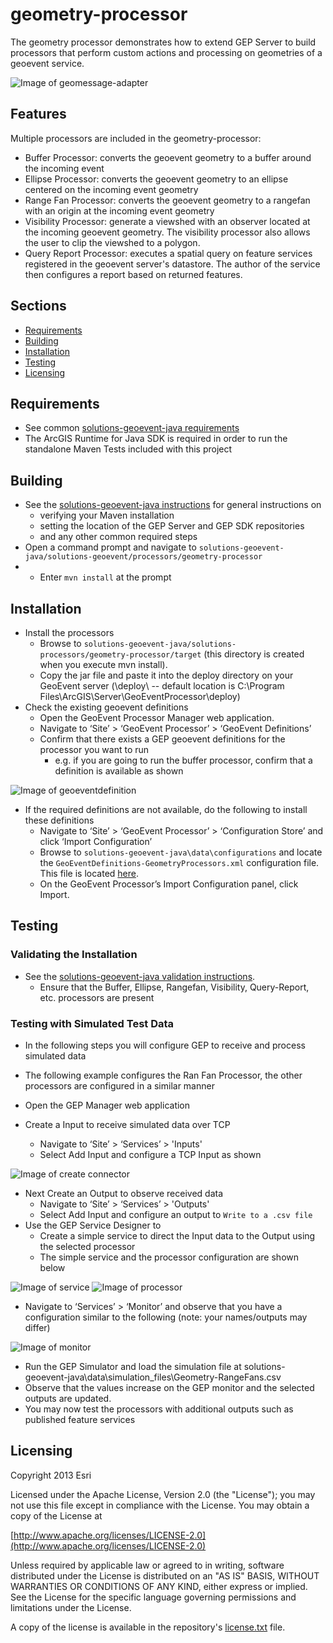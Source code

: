 ﻿# geometry-processor

The geometry processor demonstrates how to extend GEP Server to build processors that perform custom actions and processing on geometries of a geoevent service.  

![Image of geomessage-adapter](Buffer.PNG)

## Features 

Multiple processors are included in the geometry-processor:

* Buffer Processor: converts the geoevent geometry to a buffer around the incoming event
* Ellipse Processor: converts the geoevent geometry to an ellipse centered on the incoming event geometry
* Range Fan Processor: converts the geoevent geometry to a rangefan with an origin at the incoming event geometry
* Visibility Processor: generate a viewshed with an observer located at the incoming geoevent geometry.  The visibility processor also allows the user to clip the viewshed to a polygon.
* Query Report Processor: executes a spatial query on feature services registered in the geoevent server's datastore.  The author of the service then configures a report based on returned features.

## Sections

* [Requirements](#requirements)
* [Building](#building)
* [Installation](#installation)
* [Testing](#testing)
* [Licensing](#licensing)

## Requirements

* See common [solutions-geoevent-java requirements](../../../README.md#requirements)
* The ArcGIS Runtime for Java SDK is required in order to run the standalone Maven Tests included with this project

## Building 

* See the [solutions-geoevent-java instructions](../../../README.md#instructions) for general instructions on 
    * verifying your Maven installation
    * setting the location of the GEP Server and GEP SDK repositories
    * and any other common required steps
 * Open a command prompt and navigate to `solutions-geoevent-java/solutions-geoevent/processors/geometry-processor`
 * * Enter `mvn install` at the prompt

## Installation

* Install the processors
    * Browse to `solutions-geoevent-java/solutions-processors/geometry-processor/target` (this directory is created when you execute mvn install).
    * Copy the jar file and paste it into the deploy directory on your GeoEvent server (<GEP install location>\deploy\ -- default location is C:\Program Files\ArcGIS\Server\GeoEventProcessor\deploy)
* Check the existing geoevent definitions
    *  Open the GeoEvent Processor Manager web application.
    *  Navigate to ‘Site’ > ‘GeoEvent Processor’ > ‘GeoEvent Definitions’ 
    *  Confirm that there exists a GEP geoevent definitions for the processor you want to run
        *  e.g. if you are going to run the buffer processor, confirm that a definition is available as shown

![Image of geoeventdefinition](doc/geoeventdefinition.png)

* If the required definitions are not available, do the following to install these definitions
    *  Navigate to ‘Site’ > ‘GeoEvent Processor’ > ‘Configuration Store’ and click ‘Import Configuration’
    *  Browse to `solutions-geoevent-java\data\configurations` and locate the `GeoEventDefinitions-GeometryProcessors.xml` configuration file. This file is located [here](../../../data/configurations/GeoEventDefinitions-GeometryProcessors.xml).
    *  On the GeoEvent Processor’s Import Configuration panel, click Import.

## Testing

### Validating the Installation
 
* See the [solutions-geoevent-java validation instructions](../../../README.md#validating-install).
    * Ensure that the Buffer, Ellipse, Rangefan, Visibility, Query-Report, etc. processors are present

### Testing with Simulated Test Data

* In the following steps you will configure GEP to receive and process simulated  data
* The following example configures the Ran Fan Processor, the other processors are configured in a similar manner

* Open the GEP Manager web application
* Create a Input to receive simulated data over TCP 
    * Navigate to ‘Site’ > ‘Services’ > 'Inputs'
    * Select Add Input and configure a TCP Input as shown

![Image of create connector](doc/geometry-range-fan-input.png)

* Next Create an Output to observe received data
    * Navigate to ‘Site’ > ‘Services’ > 'Outputs'
    * Select Add Input and configure an output to `Write to a .csv file`
* Use the GEP Service Designer to
    * Create a simple service to direct the Input data to the Output using the selected processor
    * The simple service and the processor configuration are shown below

![Image of service](doc/geometry-simple-service.png)
![Image of processor](doc/geometry-range-fan-service-design.png)

* Navigate to ‘Services’ > ‘Monitor’ and observe that you have a configuration similar to the following (note: your names/outputs may differ)

![Image of monitor](doc/monitor.png)

* Run the GEP Simulator and load the simulation file at solutions-geoevent-java\data\simulation_files\Geometry-RangeFans.csv
* Observe that the values increase on the GEP monitor and the selected outputs are updated. 
* You may now test the processors with additional outputs such as published feature services

## Licensing

Copyright 2013 Esri

Licensed under the Apache License, Version 2.0 (the "License");
you may not use this file except in compliance with the License.
You may obtain a copy of the License at

   [http://www.apache.org/licenses/LICENSE-2.0](http://www.apache.org/licenses/LICENSE-2.0)

Unless required by applicable law or agreed to in writing, software
distributed under the License is distributed on an "AS IS" BASIS,
WITHOUT WARRANTIES OR CONDITIONS OF ANY KIND, either express or implied.
See the License for the specific language governing permissions and
limitations under the License.

A copy of the license is available in the repository's
[license.txt](../../../license.txt) file.
